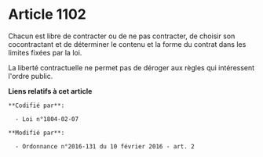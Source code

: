 # Article 1102

Chacun est libre de contracter ou de ne pas contracter, de choisir son cocontractant et de déterminer le contenu et la forme
du contrat dans les limites fixées par la loi. 

La liberté contractuelle ne permet pas de déroger aux règles qui intéressent l'ordre public.

**Liens relatifs à cet article**

	**Codifié par**:

	  - Loi n°1804-02-07

	**Modifié par**:

	  - Ordonnance n°2016-131 du 10 février 2016 - art. 2
